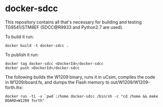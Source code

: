 # docker-sdcc

This repository contains all that's necessary for building and testing TG9541/STM8EF (SDCC@R9933 and Python2.7 are used).

To build it run:
```
docker build -t docker-sdcc .
```

To publish it run:
```
docker tag docker-sdcc <DockerId>/docker-sdcc
docker push <DockerId>/docker-sdcc
```

The following builds the W1209 binary, runs it in uCsim, compiles the code in W1209/board.fs, and dumps the Flash memory to out/W1209/W1209-forth.ihx:
```
docker run -ti -v `pwd`:/home docker-sdcc /bin/sh -c "cd /home && make BOARD=W1209 forth"
```

